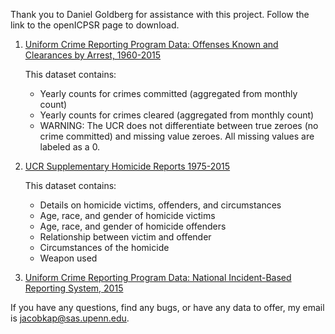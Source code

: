 Thank you to Daniel Goldberg for assistance with this project. Follow the link to the openICPSR page to download.

1.  [Uniform Crime Reporting Program Data: Offenses Known and Clearances by Arrest, 1960-2015](https://www.openicpsr.org/openicpsr/project/100707/version/V1/view)

    This dataset contains:
    -   Yearly counts for crimes committed (aggregated from monthly count)
    -   Yearly counts for crimes cleared (aggregated from monthly count)
    -   WARNING: The UCR does not differentiate between true zeroes (no crime committed) and missing value zeroes. All missing values are labeled as a 0.

2.  [UCR Supplementary Homicide Reports 1975-2015](https://www.openicpsr.org/openicpsr/project/100699/version/V1/view)

    This dataset contains:
    -   Details on homicide victims, offenders, and circumstances
    -   Age, race, and gender of homicide victims
    -   Age, race, and gender of homicide offenders
    -   Relationship between victim and offender
    -   Circumstances of the homicide
    -   Weapon used

3.  [Uniform Crime Reporting Program Data: National Incident-Based Reporting System, 2015](https://www.openicpsr.org/openicpsr/project/100713/version/V1/view)

If you have any questions, find any bugs, or have any data to offer, my email is <jacobkap@sas.upenn.edu>.
